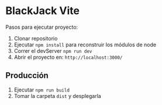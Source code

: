 # BlackJack Vite

Pasos para ejecutar proyecto:

1. Clonar repositorio
2. Ejecutar ```npm install``` para reconstruir los módulos de node
3. Correr el devServer ```npm run dev```
4. Abrir el proyecto en: ```http://localhost:3000/```
## Producción

1. Ejecutar ```npm run build```
2. Tomar la carpeta ```dist``` y desplegarla